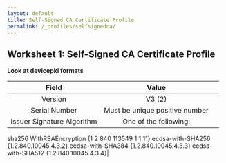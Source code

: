 ```yaml
---
layout: default
title: Self-Signed CA Certificate Profile
permalink: /_profiles/selfsignedca/
---
```


## Worksheet 1: Self-Signed CA Certificate Profile
**Look at devicepki formats**


Field|Value||
:---:|:---:|:---|
Version|V3 (2)||
Serial Number|Must be unique positive number
Issuer Signature Algorithm|One of the following:
sha256 WithRSAEncryption {1 2 840 113549 1 1 11}
ecdsa-with-SHA256 {1.2.840.10045.4.3.2}
ecdsa-with-SHA384 {1.2.840.10045.4.3.3}
ecdsa-with-SHA512 {1.2.840.10045.4.3.4}|

